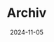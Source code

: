 ---
title: "Archiv"
date: 2024-11-05
draft: false
layout: "archives"
language: "de"
description: "Archiv der Beiträge"
showAuthor: false
paginate: 6
groupByYear: true
---